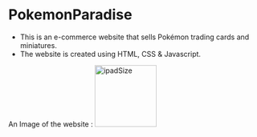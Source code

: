 # PokemonParadise
 - This is an e-commerce website that sells Pokémon trading cards and miniatures.
 - The website is created using HTML, CSS & Javascript. 

An Image of the website : 
<img width="123" alt="ipadSize" src="https://github.com/EshaRaicar/PokemonParadise/assets/107826151/9c3b0f32-0d68-4f5c-9c8c-ebb4722a14c7">
